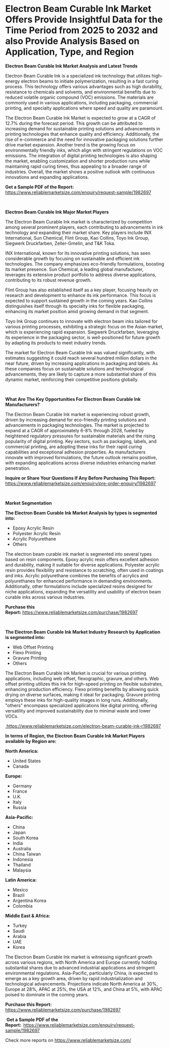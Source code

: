 <p><h1>Electron Beam Curable Ink Market Offers Provide Insightful Data for the Time Period from 2025 to 2032 and also Provide Analysis Based on Application, Type, and Region</h1></p><p><strong>Electron Beam Curable Ink Market Analysis and Latest Trends</strong></p>
<p><p>Electron Beam Curable Ink is a specialized ink technology that utilizes high-energy electron beams to initiate polymerization, resulting in a fast curing process. This technology offers various advantages such as high durability, resistance to chemicals and solvents, and environmental benefits due to reduced volatile organic compound (VOC) emissions. The materials are commonly used in various applications, including packaging, commercial printing, and specialty applications where speed and quality are paramount.</p><p>The Electron Beam Curable Ink Market is expected to grow at a CAGR of 12.7% during the forecast period. This growth can be attributed to increasing demand for sustainable printing solutions and advancements in printing technologies that enhance quality and efficiency. Additionally, the rise of e-commerce and the need for innovative packaging solutions further drive market expansion. Another trend is the growing focus on environmentally friendly inks, which align with stringent regulations on VOC emissions. The integration of digital printing technologies is also shaping the market, enabling customization and shorter production runs while maintaining rapid curing times, thus appealing to a broader range of industries. Overall, the market shows a positive outlook with continuous innovations and expanding applications.</p></p>
<p><strong>Get a Sample PDF of the Report:&nbsp;</strong> <a href="https://www.reliablemarketsize.com/enquiry/request-sample/1982697?utm_campaign=2115&utm_medium=2&utm_source=Github&utm_content=ia&utm_term=04022025&utm_id=electron-beam-curable-ink">https://www.reliablemarketsize.com/enquiry/request-sample/1982697</a></p>
<p>&nbsp;</p>
<p><strong>Electron Beam Curable Ink Major Market Players</strong></p>
<p><p>The Electron Beam Curable Ink market is characterized by competition among several prominent players, each contributing to advancements in ink technology and expanding their market share. Key players include INX International, Sun Chemical, Flint Group, Kao Collins, Toyo Ink Group, Siegwerk Druckfarben, Zeller-Gmelin, and T&K Toka.</p><p>INX International, known for its innovative printing solutions, has seen considerable growth by focusing on sustainable and efficient ink technologies. The company emphasizes eco-friendly formulations, boosting its market presence. Sun Chemical, a leading global manufacturer, leverages its extensive product portfolio to address diverse applications, contributing to its robust revenue growth.</p><p>Flint Group has also established itself as a key player, focusing heavily on research and development to enhance its ink performance. This focus is expected to support sustained growth in the coming years. Kao Collins distinguishes itself through its specialty inks for flexible packaging, enhancing its market position amid growing demand in that segment.</p><p>Toyo Ink Group continues to innovate with electron beam inks tailored for various printing processes, exhibiting a strategic focus on the Asian market, which is experiencing rapid expansion. Siegwerk Druckfarben, leveraging its experience in the packaging sector, is well-positioned for future growth by adapting its products to meet industry trends.</p><p>The market for Electron Beam Curable Ink was valued significantly, with estimates suggesting it could reach several hundred million dollars in the near future, driven by increasing applications in packaging and labels. As these companies focus on sustainable solutions and technological advancements, they are likely to capture a more substantial share of this dynamic market, reinforcing their competitive positions globally.</p></p>
<p>&nbsp;</p>
<p><strong>What Are The Key Opportunities For Electron Beam Curable Ink Manufacturers?</strong></p>
<p><p>The Electron Beam Curable Ink market is experiencing robust growth, driven by increasing demand for eco-friendly printing solutions and advancements in packaging technologies. The market is projected to expand at a CAGR of approximately 6-8% through 2028, fueled by heightened regulatory pressures for sustainable materials and the rising popularity of digital printing. Key sectors, such as packaging, labels, and commercial printing, are adopting these inks for their rapid curing capabilities and exceptional adhesion properties. As manufacturers innovate with improved formulations, the future outlook remains positive, with expanding applications across diverse industries enhancing market penetration.</p></p>
<p><strong>Inquire or Share Your Questions If Any Before Purchasing This Report:</strong> <a href="https://www.reliablemarketsize.com/enquiry/pre-order-enquiry/1982697?utm_campaign=2115&utm_medium=2&utm_source=Github&utm_content=ia&utm_term=04022025&utm_id=electron-beam-curable-ink">https://www.reliablemarketsize.com/enquiry/pre-order-enquiry/1982697</a></p>
<p>&nbsp;</p>
<p><strong>Market Segmentation</strong></p>
<p><strong>The Electron Beam Curable Ink Market Analysis by types is segmented into:</strong></p>
<p><ul><li>Epoxy Acrylic Resin</li><li>Polyester Acrylic Resin</li><li>Acrylic Polyurethane</li><li>Others</li></ul></p>
<p><p>The electron beam curable ink market is segmented into several types based on resin components. Epoxy acrylic resin offers excellent adhesion and durability, making it suitable for diverse applications. Polyester acrylic resin provides flexibility and resistance to scratching, often used in coatings and inks. Acrylic polyurethane combines the benefits of acrylics and polyurethanes for enhanced performance in demanding environments. Additionally, other formulations include specialized resins designed for niche applications, expanding the versatility and usability of electron beam curable inks across various industries.</p></p>
<p><strong>Purchase this Report:&nbsp;</strong><a href="https://www.reliablemarketsize.com/purchase/1982697?utm_campaign=2115&utm_medium=2&utm_source=Github&utm_content=ia&utm_term=04022025&utm_id=electron-beam-curable-ink">https://www.reliablemarketsize.com/purchase/1982697</a></p>
<p>&nbsp;</p>
<p><strong>The Electron Beam Curable Ink Market Industry Research by Application is segmented into:</strong></p>
<p><ul><li>Web Offset Printing</li><li>Flexo Printing</li><li>Gravure Printing</li><li>Others</li></ul></p>
<p><p>The Electron Beam Curable Ink Market is crucial for various printing applications, including web offset, flexographic, gravure, and others. Web offset printing utilizes this ink for high-speed printing on flexible substrates, enhancing production efficiency. Flexo printing benefits by allowing quick drying on diverse surfaces, making it ideal for packaging. Gravure printing employs these inks for high-quality images in long runs. Additionally, "others" encompass specialized applications like digital printing, offering versatility and improved sustainability due to minimal waste and lower VOCs.</p></p>
<p><a href="https://www.reliablemarketsize.com/electron-beam-curable-ink-r1982697?utm_campaign=2115&utm_medium=2&utm_source=Github&utm_content=ia&utm_term=04022025&utm_id=electron-beam-curable-ink">&nbsp;https://www.reliablemarketsize.com/electron-beam-curable-ink-r1982697</a></p>
<p><strong>In terms of Region, the Electron Beam Curable Ink Market Players available by Region are:</strong></p>
<p>
    <p> <strong> North America: </strong>
        <ul>
            <li>United States</li>
            <li>Canada</li>
        </ul>
        </p> 
    <p> <strong> Europe: </strong>
        <ul>
            <li>Germany</li>
            <li>France</li>
            <li>U.K.</li>
            <li>Italy</li>
            <li>Russia</li>
        </ul>
        </p> 
    <p> <strong> Asia-Pacific: </strong>
        <ul>
            <li>China</li>
            <li>Japan</li>
            <li>South Korea</li>
            <li>India</li>
            <li>Australia</li>
            <li>China Taiwan</li>
            <li>Indonesia</li>
            <li>Thailand</li>
            <li>Malaysia</li>
        </ul>
        </p> 
    <p> <strong> Latin America: </strong>
        <ul>
            <li>Mexico</li>
            <li>Brazil</li>
            <li>Argentina Korea</li>
            <li>Colombia</li>
        </ul>
        </p> 
    <p> <strong> Middle East & Africa: </strong>
        <ul>
            <li>Turkey</li>
            <li>Saudi</li>
            <li>Arabia</li>
            <li>UAE</li>
            <li>Korea</li>
        </ul>
    </p>
    </p>
<p><p>The Electron Beam Curable Ink market is witnessing significant growth across various regions, with North America and Europe currently holding substantial shares due to advanced industrial applications and stringent environmental regulations. Asia-Pacific, particularly China, is expected to emerge as a key growth area, driven by rapid industrialization and technological advancements. Projections indicate North America at 30%, Europe at 28%, APAC at 25%, the USA at 12%, and China at 5%, with APAC poised to dominate in the coming years.</p></p>
<p><strong>Purchase this Report: </strong><a href="https://www.reliablemarketsize.com/purchase/1982697?utm_campaign=2115&utm_medium=2&utm_source=Github&utm_content=ia&utm_term=04022025&utm_id=electron-beam-curable-ink">https://www.reliablemarketsize.com/purchase/1982697</a></p>
<p>&nbsp;<strong>Get a Sample PDF of the Report:&nbsp;&nbsp;</strong><a href="https://www.reliablemarketsize.com/enquiry/request-sample/1982697?utm_campaign=2115&utm_medium=2&utm_source=Github&utm_content=ia&utm_term=04022025&utm_id=electron-beam-curable-ink">https://www.reliablemarketsize.com/enquiry/request-sample/1982697</a></p>
<p><strong></strong></p>
<p>Check more reports on <a href="https://www.reliablemarketsize.com/?utm_campaign=2115&utm_medium=2&utm_source=Github&utm_content=ia&utm_term=04022025&utm_id=electron-beam-curable-ink">https://www.reliablemarketsize.com/</a></p>